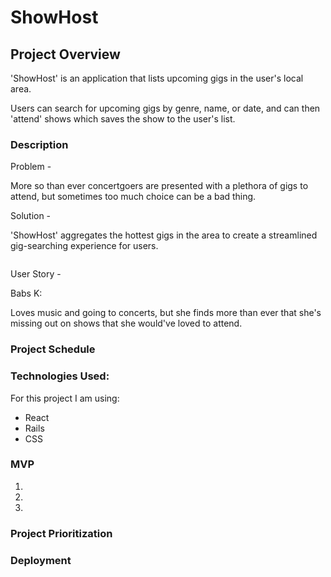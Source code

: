 # ShowHost

## Project Overview

'ShowHost' is an application that lists upcoming gigs in the user's local area. 

Users can search for upcoming gigs by genre, name, or date, and can then 'attend' shows which saves the show to the user's list.
 
        
### Description
Problem - 

More so than ever concertgoers are presented with a plethora of gigs to attend, but sometimes too much choice can be a bad thing. 

Solution - 

'ShowHost' aggregates the hottest gigs in the area to create a streamlined gig-searching experience for users. 

![]()

User Story - 

Babs K: 

Loves music and going to concerts, but she finds more than ever that she's missing out on shows that she would've loved to attend. 



### Project Schedule





### Technologies Used:

For this project I am using: 

- React
- Rails 
- CSS

### MVP
1. 
2. 
3. 

### Project Prioritization

### Deployment




